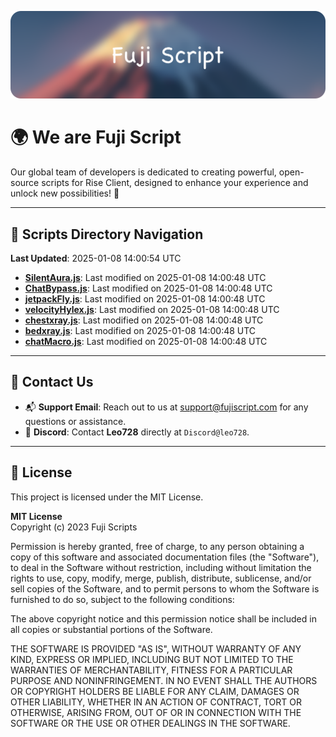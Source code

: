 ![Banner](.github/b.webp)

# 🌍 **We are Fuji Script**

Our global team of developers is dedicated to creating powerful, open-source scripts for Rise Client, designed to enhance your experience and unlock new possibilities! 🌟

---
<!-- SCRIPTS_NAVIGATION_START -->
## 📂 **Scripts Directory Navigation**

**Last Updated**: 2025-01-08 14:00:54 UTC

- **[SilentAura.js](scripts/SilentAura.js)**: Last modified on 2025-01-08 14:00:48 UTC
- **[ChatBypass.js](scripts/ChatBypass.js)**: Last modified on 2025-01-08 14:00:48 UTC
- **[jetpackFly.js](scripts/jetpackFly.js)**: Last modified on 2025-01-08 14:00:48 UTC
- **[velocityHylex.js](scripts/velocityHylex.js)**: Last modified on 2025-01-08 14:00:48 UTC
- **[chestxray.js](scripts/chestxray.js)**: Last modified on 2025-01-08 14:00:48 UTC
- **[bedxray.js](scripts/bedxray.js)**: Last modified on 2025-01-08 14:00:48 UTC
- **[chatMacro.js](scripts/chatMacro.js)**: Last modified on 2025-01-08 14:00:48 UTC

<!-- SCRIPTS_NAVIGATION_END -->

---

## 💬 **Contact Us**  
- 📬 **Support Email**: Reach out to us at [support@fujiscript.com](mailto:support@fujiscript.com) for any questions or assistance.  
- 💬 **Discord**: Contact **Leo728** directly at `Discord@leo728`.

---

## 📜 **License**

This project is licensed under the MIT License.  

**MIT License**  
Copyright (c) 2023 Fuji Scripts  

Permission is hereby granted, free of charge, to any person obtaining a copy of this software and associated documentation files (the "Software"), to deal in the Software without restriction, including without limitation the rights to use, copy, modify, merge, publish, distribute, sublicense, and/or sell copies of the Software, and to permit persons to whom the Software is furnished to do so, subject to the following conditions:  

The above copyright notice and this permission notice shall be included in all copies or substantial portions of the Software.  

THE SOFTWARE IS PROVIDED "AS IS", WITHOUT WARRANTY OF ANY KIND, EXPRESS OR IMPLIED, INCLUDING BUT NOT LIMITED TO THE WARRANTIES OF MERCHANTABILITY, FITNESS FOR A PARTICULAR PURPOSE AND NONINFRINGEMENT. IN NO EVENT SHALL THE AUTHORS OR COPYRIGHT HOLDERS BE LIABLE FOR ANY CLAIM, DAMAGES OR OTHER LIABILITY, WHETHER IN AN ACTION OF CONTRACT, TORT OR OTHERWISE, ARISING FROM, OUT OF OR IN CONNECTION WITH THE SOFTWARE OR THE USE OR OTHER DEALINGS IN THE SOFTWARE.  
